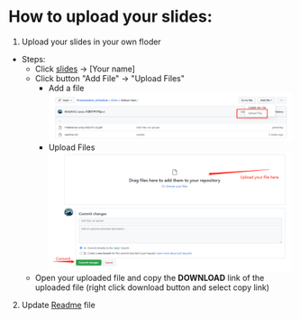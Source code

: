 # How to upload your slides:
1. Upload your slides in your own floder
  - Steps:
    - Click [slides](https://github.com/KK429312/Presentation_Schedule/tree/main/slides) -> [Your name]
    - Click button "Add File" -> "Upload Files"
      - Add a file 
    ![image](https://github.com/KK429312/Presentation_Schedule/blob/main/slides/Usage/images/uploadfiles.png)
      - Upload Files
    ![image](https://github.com/KK429312/Presentation_Schedule/blob/main/slides/Usage/images/commit_.png)
    - Open your uploaded file and copy the **DOWNLOAD** link of the uploaded file (right click download button and select copy link)
2. Update [Readme](https://github.com/KK429312/Presentation_Schedule/blob/main/README.md) file  
